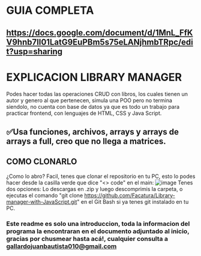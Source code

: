 # GUIA COMPLETA
## https://docs.google.com/document/d/1MnL_FfKV9hnb7II01LatG9EuPBm5s75eLANjhmbTRpc/edit?usp=sharing

# EXPLICACION LIBRARY MANAGER
Podes hacer todas las operaciones CRUD con libros, los cuales tienen un autor y genero al que pertenecen, simula una POO pero no termina siendolo, no cuenta con base de datos ya que es todo un trabajo para practicar frontend, con lenguajes de HTML, CSS y Java Script. 
## ✅Usa funciones, archivos, arrays y arrays de arrays a full, creo que no llega a matrices. 

## COMO CLONARLO
¿Como lo abro?
Facil, tenes que clonar el repositorio en tu PC, esto lo podes hacer desde la casilla verde que dice "<> code" en el main: 
![image](https://github.com/user-attachments/assets/04bc1441-73d7-4bbc-8639-ec9639c498c9)
Tenes dos opciones: Lo descargas en .zip y luego descomprimis la carpeta, o ejecutas el comando "git clone https://github.com/Facatura/Library-manager-with-JavaScript.git" en el Git Bash si ya tenes git instalado en tu PC.
###  Este readme es solo una introduccion, toda la informacion del programa la encontraran en el documento adjuntado al inicio, gracias por chusmear hasta acá!, cualquier consulta a gallardojuanbautista010@gmail.com

